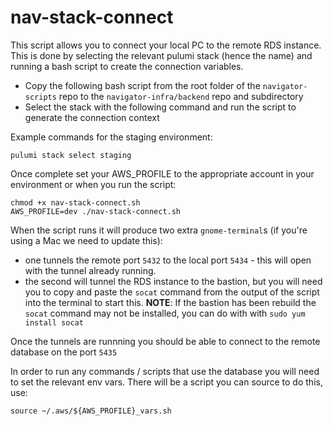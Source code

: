 # nav-stack-connect

This script allows you to connect your local PC to the remote RDS instance. This is done by selecting the relevant pulumi stack (hence the name) and running a bash script to create the connection variables.
- Copy the following bash script from the root folder of the `navigator-scripts` repo to the `navigator-infra/backend` repo and subdirectory
- Select the stack with the following command and run the script to generate the connection context 

Example commands for the staging environment:

```
pulumi stack select staging
```

Once complete set your AWS_PROFILE to the appropriate account in your environment or when you run the script:

```
chmod +x nav-stack-connect.sh
AWS_PROFILE=dev ./nav-stack-connect.sh
```

When the script runs it will produce two extra `gnome-terminal`s (if you're using a Mac we need to update this):
  - one tunnels the remote port `5432` to the local port `5434` - this will open with the tunnel already running.
  - the second will tunnel the RDS instance to the bastion, but you will need you to copy and paste the `socat` command from the output of the script into the terminal to start this.
  **NOTE**: If the bastion has been rebuild the `socat` command may not be installed, you can do with with `sudo yum install socat`

Once the tunnels are runnning you should be able to connect to the remote database on the port `5435`

In order to run any commands / scripts that use the database you will need to set the relevant env vars. 
There will be a script you can source to do this, use:

```
source ~/.aws/${AWS_PROFILE}_vars.sh
```
